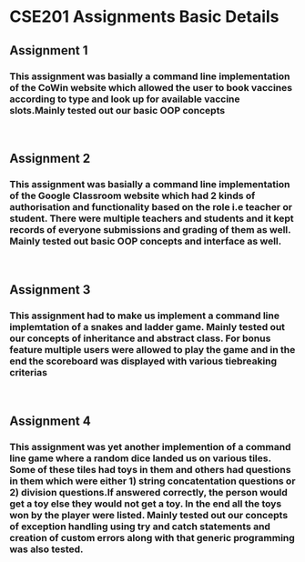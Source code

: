 # CSE201 Assignments Basic Details

<ins> <h2> <b> Assignment 1 </b> </h2> </ins>
<h3>This assignment was basially a command line implementation of the CoWin website which allowed the user to book vaccines according to type and look up for available vaccine slots.Mainly tested out our basic OOP concepts</h3> <br>


<ins> <h2> <b> Assignment 2 </b> </h2> </ins>
<h3>This assignment was basially a command line implementation of the Google Classroom website which had 2 kinds of authorisation and functionality based on the role i.e teacher or student. There were multiple teachers and students and it kept records of everyone submissions and grading of them as well. Mainly tested out basic OOP concepts and interface as well.</h3> <br>

<ins> <h2> <b> Assignment 3 </b> </h2> </ins>

<h3>This assignment had to make us implement a command line implemtation of a snakes and ladder game. Mainly tested out our concepts of inheritance and abstract class. For bonus feature multiple users were allowed to play the game and in the end the scoreboard was displayed with various tiebreaking criterias</h3> <br>

<ins> <h2> <b> Assignment 4 </b> </h2> </ins>

<h3>This assignment was yet another implemention of a command line game where a random dice landed us on various tiles. Some of these tiles had toys in them and others had questions in them which were either 1) string concatentation questions or 2) division questions.If answered correctly, the person would get a toy else they would not get a toy. In the end all the toys won by the player were listed. Mainly tested out our concepts of exception handling using try and catch statements and creation of custom errors along with that generic programming was also tested. </h3> <br>


